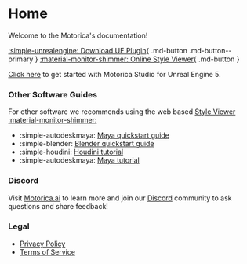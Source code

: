 # Home

<!-- Announcement block

<div markdown>
<hr style="border-width: 0.5em; border-color: #333333;">
<span style="font-size: 2em;">🎉 <b><em>Motorica Studio for UE5.4 is now here!</em></b> 🎉</span>

- [What's new](./changelog.md)
- [Download](./downloads.md)
- [Install](./get-started/installing.md)
- Join our [Discord](https://discord.com/invite/KWRqNzcjYA)

<hr style="border-width: 0.5em; border-color: #333333;">
</div>

-->

Welcome to the Motorica's documentation!

[:simple-unrealengine: Download UE Plugin](downloads.md#motorica-studio-ue-plugin){ .md-button .md-button--primary } [:material-monitor-shimmer: Online Style Viewer](https://mogen.motorica.ai/){ .md-button }

[Click here](get-started/index.md) to get started with Motorica Studio for Unreal Engine 5.

### Other Software Guides

For other software we recommends using the web based [Style Viewer :material-monitor-shimmer:](https://mogen.motorica.ai/)

<div class="grid cards" markdown>

- :simple-autodeskmaya: [Maya quickstart guide](https://static1.squarespace.com/static/63650e2ece9c2f59c302558c/t/66c39d5d1e3b897568917b78/1724095841870/Quickstart_guide_maya.pdf)
- :simple-blender: [Blender quickstart guide](https://static1.squarespace.com/static/63650e2ece9c2f59c302558c/t/66c39ced2c322e0d351c79aa/1724095727802/Quickstart_guide_blender.pdf)
- :simple-houdini: [Houdini tutorial](https://youtu.be/m5ZcMsATAfg)
- :simple-autodeskmaya: [Maya tutorial](https://vimeo.com/831841460)

</div>

### Discord

Visit [Motorica.ai](https://www.motorica.ai/) to learn more and join our [Discord](https://discord.com/invite/KWRqNzcjYA) community to ask questions and share feedback!

### Legal

- [Privacy Policy](https://www.motorica.ai/privacy-policy)
- [Terms of Service](https://www.motorica.ai/terms-of-service)
